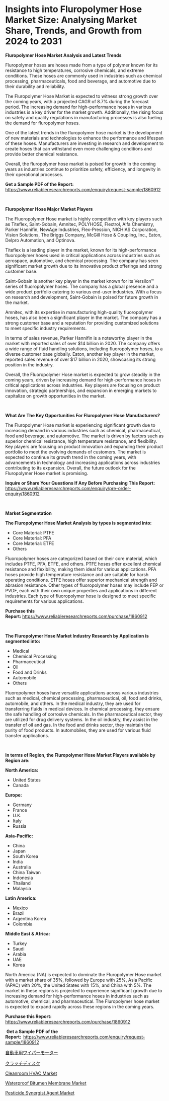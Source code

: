 <p><h1>Insights into Fluropolymer Hose Market Size: Analysing Market Share, Trends, and Growth from 2024 to 2031</h1></p><p><strong>Fluropolymer Hose Market Analysis and Latest Trends</strong></p>
<p><p>Fluropolymer hoses are hoses made from a type of polymer known for its resistance to high temperatures, corrosive chemicals, and extreme conditions. These hoses are commonly used in industries such as chemical processing, pharmaceuticals, food and beverage, and automotive due to their durability and reliability.</p><p>The Fluropolymer Hose Market is expected to witness strong growth over the coming years, with a projected CAGR of 8.7% during the forecast period. The increasing demand for high-performance hoses in various industries is a key driver for the market growth. Additionally, the rising focus on safety and quality regulations in manufacturing processes is also fueling the demand for fluropolymer hoses.</p><p>One of the latest trends in the fluropolymer hose market is the development of new materials and technologies to enhance the performance and lifespan of these hoses. Manufacturers are investing in research and development to create hoses that can withstand even more challenging conditions and provide better chemical resistance.</p><p>Overall, the fluropolymer hose market is poised for growth in the coming years as industries continue to prioritize safety, efficiency, and longevity in their operational processes.</p></p>
<p><strong>Get a Sample PDF of the Report:&nbsp;</strong> <a href="https://www.reliableresearchreports.com/enquiry/request-sample/1860912">https://www.reliableresearchreports.com/enquiry/request-sample/1860912</a></p>
<p>&nbsp;</p>
<p><strong>Fluropolymer Hose Major Market Players</strong></p>
<p><p>The Fluoropolymer Hose market is highly competitive with key players such as Titeflex, Saint-Gobain, Amnitec, POLYHOSE, Flextrol, Alfa Chemistry, Parker Hannifin, NewAge Industries, Flex-Pression, NICHIAS Corporation, Vision Solutions, The Briggs Company, McGill Hose & Coupling, Inc., Eaton, Delpro Automation, and Optinova. </p><p>Titeflex is a leading player in the market, known for its high-performance fluoropolymer hoses used in critical applications across industries such as aerospace, automotive, and chemical processing. The company has seen significant market growth due to its innovative product offerings and strong customer base.</p><p>Saint-Gobain is another key player in the market known for its Versilon™ series of fluoropolymer hoses. The company has a global presence and a wide product portfolio catering to various end-user industries. With a focus on research and development, Saint-Gobain is poised for future growth in the market.</p><p>Amnitec, with its expertise in manufacturing high-quality fluoropolymer hoses, has also been a significant player in the market. The company has a strong customer base and a reputation for providing customized solutions to meet specific industry requirements.</p><p>In terms of sales revenue, Parker Hannifin is a noteworthy player in the market with reported sales of over $14 billion in 2020. The company offers a wide range of fluid handling solutions, including fluoropolymer hoses, to a diverse customer base globally. Eaton, another key player in the market, reported sales revenue of over $17 billion in 2020, showcasing its strong position in the industry.</p><p>Overall, the Fluoropolymer Hose market is expected to grow steadily in the coming years, driven by increasing demand for high-performance hoses in critical applications across industries. Key players are focusing on product innovation, strategic partnerships, and expansion in emerging markets to capitalize on growth opportunities in the market.</p></p>
<p>&nbsp;</p>
<p><strong>What Are The Key Opportunities For Fluropolymer Hose Manufacturers?</strong></p>
<p><p>The Fluropolymer Hose market is experiencing significant growth due to increasing demand in various industries such as chemical, pharmaceutical, food and beverage, and automotive. The market is driven by factors such as superior chemical resistance, high temperature resistance, and flexibility. Key players are focusing on product innovation and expanding their product portfolio to meet the evolving demands of customers. The market is expected to continue its growth trend in the coming years, with advancements in technology and increasing applications across industries contributing to its expansion. Overall, the future outlook for the Fluropolymer Hose market is promising.</p></p>
<p><strong>Inquire or Share Your Questions If Any Before Purchasing This Report:</strong> <a href="https://www.reliableresearchreports.com/enquiry/pre-order-enquiry/1860912">https://www.reliableresearchreports.com/enquiry/pre-order-enquiry/1860912</a></p>
<p>&nbsp;</p>
<p><strong>Market Segmentation</strong></p>
<p><strong>The Fluropolymer Hose Market Analysis by types is segmented into:</strong></p>
<p><ul><li>Core Material: PTFE</li><li>Core Material: PFA</li><li>Core Material: ETFE</li><li>Others</li></ul></p>
<p><p>Fluoropolymer hoses are categorized based on their core material, which includes PTFE, PFA, ETFE, and others. PTFE hoses offer excellent chemical resistance and flexibility, making them ideal for various applications. PFA hoses provide high temperature resistance and are suitable for harsh operating conditions. ETFE hoses offer superior mechanical strength and abrasion resistance. Other types of fluoropolymer hoses may include FEP or PVDF, each with their own unique properties and applications in different industries. Each type of fluoropolymer hose is designed to meet specific requirements for various applications.</p></p>
<p><strong>Purchase this Report:&nbsp;</strong><a href="https://www.reliableresearchreports.com/purchase/1860912">https://www.reliableresearchreports.com/purchase/1860912</a></p>
<p>&nbsp;</p>
<p><strong>The Fluropolymer Hose Market Industry Research by Application is segmented into:</strong></p>
<p><ul><li>Medical</li><li>Chemical Processing</li><li>Pharmaceutical</li><li>Oil</li><li>Food and Drinks</li><li>Automobile</li><li>Others</li></ul></p>
<p><p>Fluoropolymer hoses have versatile applications across various industries such as medical, chemical processing, pharmaceutical, oil, food and drinks, automobile, and others. In the medical industry, they are used for transferring fluids in medical devices. In chemical processing, they ensure the safe handling of corrosive chemicals. In the pharmaceutical sector, they are utilized for drug delivery systems. In the oil industry, they assist in the transfer of oil and gas. In the food and drinks sector, they maintain the purity of food products. In automobiles, they are used for various fluid transfer applications.</p></p>
<p>&nbsp;</p>
<p><strong>In terms of Region, the Fluropolymer Hose Market Players available by Region are:</strong></p>
<p>
    <p> <strong> North America: </strong>
        <ul>
            <li>United States</li>
            <li>Canada</li>
        </ul>
        </p> 
    <p> <strong> Europe: </strong>
        <ul>
            <li>Germany</li>
            <li>France</li>
            <li>U.K.</li>
            <li>Italy</li>
            <li>Russia</li>
        </ul>
        </p> 
    <p> <strong> Asia-Pacific: </strong>
        <ul>
            <li>China</li>
            <li>Japan</li>
            <li>South Korea</li>
            <li>India</li>
            <li>Australia</li>
            <li>China Taiwan</li>
            <li>Indonesia</li>
            <li>Thailand</li>
            <li>Malaysia</li>
        </ul>
        </p> 
    <p> <strong> Latin America: </strong>
        <ul>
            <li>Mexico</li>
            <li>Brazil</li>
            <li>Argentina Korea</li>
            <li>Colombia</li>
        </ul>
        </p> 
    <p> <strong> Middle East & Africa: </strong>
        <ul>
            <li>Turkey</li>
            <li>Saudi</li>
            <li>Arabia</li>
            <li>UAE</li>
            <li>Korea</li>
        </ul>
    </p>
    </p>
<p><p>North America (NA) is expected to dominate the Fluropolymer Hose market with a market share of 35%, followed by Europe with 25%, Asia Pacific (APAC) with 20%, the United States with 15%, and China with 5%. The market in these regions is projected to experience significant growth due to increasing demand for high-performance hoses in industries such as automotive, chemical, and pharmaceutical. The Fluropolymer hose market is expected to expand rapidly across these regions in the coming years.</p></p>
<p><strong>Purchase this Report: </strong><a href="https://www.reliableresearchreports.com/purchase/1860912">https://www.reliableresearchreports.com/purchase/1860912</a></p>
<p>&nbsp;<strong>Get a Sample PDF of the Report:&nbsp;&nbsp;</strong><a href="https://www.reliableresearchreports.com/enquiry/request-sample/1860912">https://www.reliableresearchreports.com/enquiry/request-sample/1860912</a></p>
<p><strong></strong></p>
<p><p><a href="https://github.com/mcbeesbxa270/Market-Research-Report-List-1/blob/main/6970517192360.md">自動車用ワイパーモーター</a></p><p><a href="https://github.com/ksxzwxabcuynh011/Market-Research-Report-List-1/blob/main/3528142192359.md">クラッチディスク</a></p><p><a href="https://issuu.com/reportprime-2/docs/cleanroom-hvac-market-size-2030.pptx">Cleanroom HVAC Market</a></p><p><a href="https://github.com/dx0328/Market-Research-Report-List-1/blob/main/waterproof-bitumen-membrane-market.md">Waterproof Bitumen Membrane Market</a></p><p><a href="https://github.com/juancolorado15/Market-Research-Report-List-1/blob/main/pesticide-synergist-agent-market.md">Pesticide Synergist Agent Market</a></p></p>